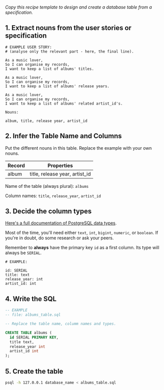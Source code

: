 _Copy this recipe template to design and create a database table from a specification._

## 1. Extract nouns from the user stories or specification

```
# EXAMPLE USER STORY:
# (analyse only the relevant part - here, the final line).

As a music lover,
So I can organise my records,
I want to keep a list of albums' titles.

As a music lover,
So I can organise my records,
I want to keep a list of albums' release years.

As a music lover,
So I can organise my records,
I want to keep a list of albums' related artist_id's.
```

```
Nouns:

album, title, release year, artist_id
```

## 2. Infer the Table Name and Columns

Put the different nouns in this table. Replace the example with your own nouns.

| Record                | Properties          |
| --------------------- | ------------------- |
| album                 | title, release year, artist_id|

Name of the table (always plural): `albums`

Column names: `title`, `release_year`, `artist_id`

## 3. Decide the column types

[Here's a full documentation of PostgreSQL data types](https://www.postgresql.org/docs/current/datatype.html).

Most of the time, you'll need either `text`, `int`, `bigint`, `numeric`, or `boolean`. If you're in doubt, do some research or ask your peers.

Remember to **always** have the primary key `id` as a first column. Its type will always be `SERIAL`.

```
# EXAMPLE:

id: SERIAL
title: text
release_year: int
artist_id: int
```

## 4. Write the SQL

```sql
-- EXAMPLE
-- file: albums_table.sql

-- Replace the table name, columm names and types.

CREATE TABLE albums (
  id SERIAL PRIMARY KEY,
  title text,
  release_year int
  artist_id int
);
```

## 5. Create the table

```bash
psql -h 127.0.0.1 database_name < albums_table.sql
```